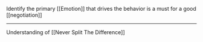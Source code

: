 Identify the primary [[Emotion]] that drives the behavior is a must for a good [[negotiation]]

---

Understanding of [[Never Split The Difference]]